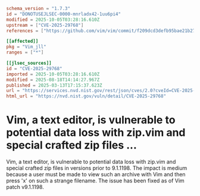 ```toml
schema_version = "1.7.3"
id = "DONOTUSEJLSEC-0000-mnrladx42-1uu6pi4"
modified = 2025-10-05T03:28:16.610Z
upstream = ["CVE-2025-29768"]
references = ["https://github.com/vim/vim/commit/f209dcd3defb95bae21b2740910e6aa7bb940531", "https://github.com/vim/vim/security/advisories/GHSA-693p-m996-3rmf", "https://security.netapp.com/advisory/ntap-20250502-0001/"]

[[affected]]
pkg = "Vim_jll"
ranges = ["*"]

[[jlsec_sources]]
id = "CVE-2025-29768"
imported = 2025-10-05T03:28:16.610Z
modified = 2025-08-18T14:14:27.967Z
published = 2025-03-13T17:15:37.623Z
url = "https://services.nvd.nist.gov/rest/json/cves/2.0?cveId=CVE-2025-29768"
html_url = "https://nvd.nist.gov/vuln/detail/CVE-2025-29768"
```

# Vim, a text editor, is vulnerable to potential data loss with zip.vim and special crafted zip files ...

Vim, a text editor, is vulnerable to potential data loss with zip.vim and special crafted zip files in versions prior to 9.1.1198. The impact is medium because a user must be made to view such an archive with Vim and then press 'x' on such a strange filename. The issue has been fixed as of Vim patch v9.1.1198.

